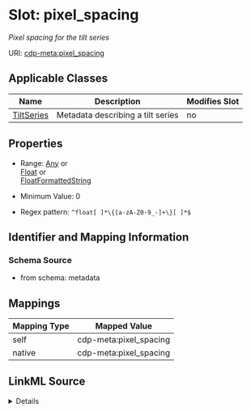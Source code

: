 

# Slot: pixel_spacing


_Pixel spacing for the tilt series_



URI: [cdp-meta:pixel_spacing](metadatapixel_spacing)



<!-- no inheritance hierarchy -->





## Applicable Classes

| Name | Description | Modifies Slot |
| --- | --- | --- |
| [TiltSeries](TiltSeries.md) | Metadata describing a tilt series |  no  |







## Properties

* Range: [Any](Any.md)&nbsp;or&nbsp;<br />[Float](Float.md)&nbsp;or&nbsp;<br />[FloatFormattedString](FloatFormattedString.md)

* Minimum Value: 0

* Regex pattern: `^float[ ]*\{[a-zA-Z0-9_-]+\}[ ]*$`





## Identifier and Mapping Information







### Schema Source


* from schema: metadata




## Mappings

| Mapping Type | Mapped Value |
| ---  | ---  |
| self | cdp-meta:pixel_spacing |
| native | cdp-meta:pixel_spacing |




## LinkML Source

<details>
```yaml
name: pixel_spacing
description: Pixel spacing for the tilt series
from_schema: metadata
rank: 1000
alias: pixel_spacing
owner: TiltSeries
domain_of:
- TiltSeries
range: Any
inlined: true
inlined_as_list: true
minimum_value: 0.001
pattern: ^float[ ]*\{[a-zA-Z0-9_-]+\}[ ]*$
unit:
  symbol: Å/px
  descriptive_name: Angstroms per pixel
any_of:
- range: float
  minimum_value: 0.001
- range: FloatFormattedString

```
</details>
